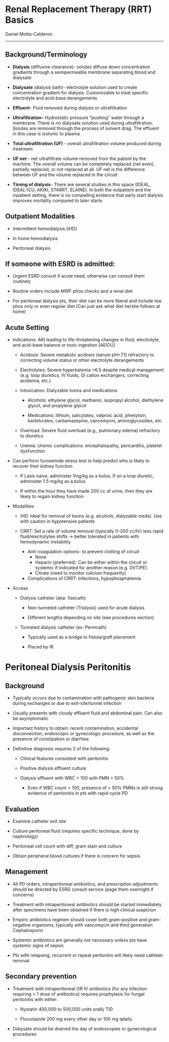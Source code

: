 
# Renal Replacement Therapy (RRT) Basics 

Daniel Motta-Calderon 

---

## Background/Terminology

- **Dialysis** (diffusive clearance)- solutes diffuse down
    concentration gradients through a semipermeable membrane separating
    blood and dialysate

- **Dialysate** (dialysis bath)- electrolyte solution used to create
    concentration gradient for dialysis. Customizable to treat specific
    electrolyte and acid-base derangements

- **Effluent**- Fluid removed during dialysis or ultrafiltration

- **Ultrafiltration-** Hydrostatic pressure “pushing” water through a
    membrane. There is no dialysate solution used during
    ultrafiltration. Solutes are removed through the process of solvent
    drag. The effluent in this case is isotonic to plasma

- **Total ultrafiltration (UF)** - overall ultrafiltration volume
    produced during treatment

- **UF net** - net ultrafiltrate volume removed from the patient by
    the machine. The overall volume can be completely replaced (net
    even), partially replaced, or not replaced at all. UF net is the
    difference between UF and the volume replaced in the circuit

- **Timing of dialysis**- There are several studies in this space
    (IDEAL, IDEAL-ICU, AKIKI, STARRT, ELAINE). In both the outpatient
    and the inpatient setting, there is no compelling evidence that
    early start dialysis improves mortality compared to later starts

## Outpatient Modalities

- Intermittent hemodialysis (iHD)

- In home hemodialysis

- Peritoneal dialysis

## If someone with ESRD is admitted:

- Urgent ESRD consult if acute need, otherwise can consult them
    routinely

- Routine orders include MWF phos checks and a renal diet

- For peritoneal dialysis pts, their diet can be more liberal and
    include low phos only or even regular diet (Can just ask what diet
    he/she follows at home)

## Acute Setting

- Indications: AKI leading to life-threatening changes in fluid,
    electrolyte, and acid-base balance or toxic ingestion \[AEIOU\]

    - Acidosis: Severe metabolic acidosis (serum pH\<7.1) refractory to correcting volume status or other electrolyte derangements

    - Electrolytes: Severe hyperkalemia \>6.5 despite medical management
        (e.g. loop diuretics, IV fluids, GI cation exchangers, correcting
        acidemia, etc.)

    - Intoxication: Dialyzable toxins and medications

        - Alcohols: ethylene glycol, methanol, isopropyl alcohol,
            diethylene glycol, and propylene glycol

        - Medications: lithium, salicylates, valproic acid, phenytoin,
            barbiturates, carbamazepine, vancomycin, aminoglycosides, etc.

    - Overload: Severe fluid overload (e.g., pulmonary edema) refractory
        to diuretics

    - Uremia: Uremic complications: encephalopathy, pericarditis, platelet
        dysfunction

- Can perform furosemide stress test to help predict who is likely to
    recover their kidney function

    - If Lasix naïve, administer 1mg/kg as a bolus. If on a loop diuretic,
        administer 1.5 mg/kg as a bolus

    - If within the hour they have made 200 cc of urine, then they are
        likely to regain kidney function

- Modalities

    - iHD: Ideal for removal of toxins (e.g. alcohols, dialyzable meds).
        Use with caution in hypotensive patients

    - CRRT: Set a rate of volume removal (typically 0-200 cc/hr) less rapid fluid/electrolytes shifts -> better tolerated in patients with hemodynamic instability
        - Anti-coagulation options- to prevent clotting of circuit
            - None
            - Heparin (preferred). Can be either within the circuit or systemic if indicated for another reason (e.g. DVT/PE).
            - Citrate (need to monitor calcium frequently)
        - Complications of CRRT: Infections, hypophosphatemia

- Access

    - Dialysis catheter (aka: Vascath)

        - Non-tunneled catheter (Trialysis) used for acute dialysis

        - Different lengths depending on site (see procedures section)

    - Tunneled dialysis catheter (ex: Permcath)

        - Typically used as a bridge to fistula/graft placement

        - Placed by IR

# Peritoneal Dialysis Peritonitis

## Background

- Typically occurs due to contamination with pathogenic skin bacteria
    during exchanges or due to exit-site/tunnel infection

- Usually presents with cloudy effluent fluid and abdominal pain. Can
    also be asymptomatic

- Important history to obtain: recent contamination, accidental
    disconnection, endoscopic or gynecologic procedure, as well as the
    presence of constipation or diarrhea

- Definitive diagnosis requires 2 of the following:

    - Clinical features consistent with peritonitis

    - Positive dialysis effluent culture

    - Dialysis effluent with WBC \> 100 with PMN \> 50%

        - Even if WBC count \< 100, presence of \> 50% PMNs is still
            strong evidence of peritonitis in pts with rapid cycle PD

## Evaluation

- Examine catheter exit site

- Culture peritoneal fluid (requires specific technique, done by
    nephrology)

- Peritoneal cell count with diff, gram stain and culture

- Obtain peripheral blood cultures if there is concern for sepsis

## Management

- All PD orders, intraperitoneal antibiotics, and prescription
    adjustments should be directed by ESRD consult service (page them
    overnight if concerns)

- Treatment with intraperitoneal antibiotics should be started
    immediately after specimens have been obtained if there is high
    clinical suspicion

- Empiric antibiotics regimen should cover both gram-positive and
    gram-negative organisms, typically with vancomycin and third
    generation Cephalosporin

- Systemic antibiotics are generally not necessary unless pts have
    systemic signs of sepsis

- Pts with relapsing, recurrent or repeat peritonitis will likely need
    catheter removal

## Secondary prevention

- Treatment with intraperitoneal OR IV antibiotics (for any infection
    requiring \> 1 dose of antibiotics) requires prophylaxis for fungal
    peritonitis with either:

    - Nystatin 400,000 to 500,000 units orally TID

    - Fluconazole 200 mg every other day or 100 mg qdaily

- Dialysate should be drained the day of endoscopies or gynecological
    procedures
